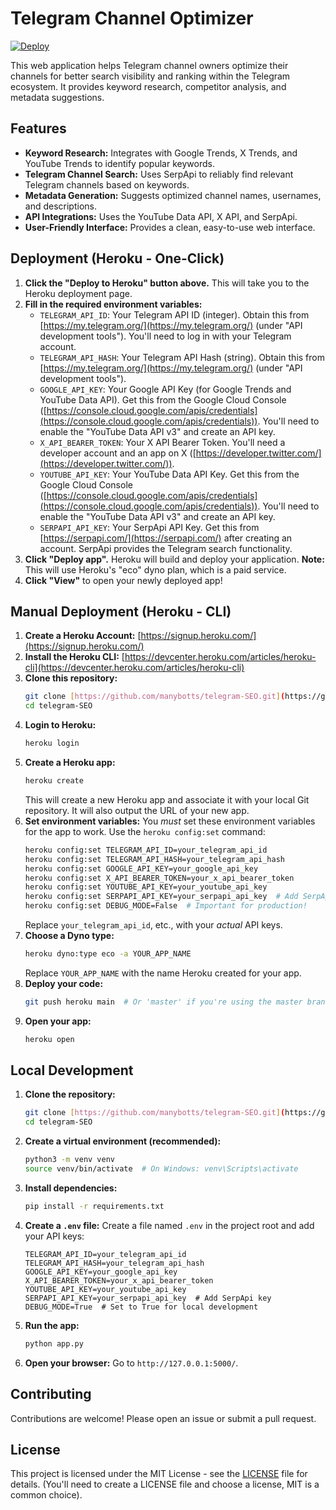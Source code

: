 # Telegram Channel Optimizer

[![Deploy](https://www.herokucdn.com/deploy/button.svg)](https://heroku.com/deploy?template=https://github.com/manybotts/telegram-SEO/tree/main)

This web application helps Telegram channel owners optimize their channels for better search visibility and ranking within the Telegram ecosystem. It provides keyword research, competitor analysis, and metadata suggestions.

## Features

*   **Keyword Research:** Integrates with Google Trends, X Trends, and YouTube Trends to identify popular keywords.
*   **Telegram Channel Search:** Uses SerpApi to reliably find relevant Telegram channels based on keywords.
*   **Metadata Generation:** Suggests optimized channel names, usernames, and descriptions.
*   **API Integrations:** Uses the YouTube Data API, X API, and SerpApi.
*   **User-Friendly Interface:** Provides a clean, easy-to-use web interface.

## Deployment (Heroku - One-Click)

1.  **Click the "Deploy to Heroku" button above.** This will take you to the Heroku deployment page.
2.  **Fill in the required environment variables:**
    *   `TELEGRAM_API_ID`: Your Telegram API ID (integer). Obtain this from [https://my.telegram.org/](https://my.telegram.org/) (under "API development tools"). You'll need to log in with your Telegram account.
    *   `TELEGRAM_API_HASH`: Your Telegram API Hash (string). Obtain this from [https://my.telegram.org/](https://my.telegram.org/) (under "API development tools").
    *   `GOOGLE_API_KEY`: Your Google API Key (for Google Trends and YouTube Data API). Get this from the Google Cloud Console ([https://console.cloud.google.com/apis/credentials](https://console.cloud.google.com/apis/credentials)). You'll need to enable the "YouTube Data API v3" and create an API key.
    *   `X_API_BEARER_TOKEN`: Your X API Bearer Token. You'll need a developer account and an app on X ([https://developer.twitter.com/](https://developer.twitter.com/)).
    *   `YOUTUBE_API_KEY`: Your YouTube Data API Key. Get this from the Google Cloud Console ([https://console.cloud.google.com/apis/credentials](https://console.cloud.google.com/apis/credentials)). You'll need to enable the "YouTube Data API v3" and create an API key.
    *   `SERPAPI_API_KEY`: Your SerpApi API Key. Get this from [https://serpapi.com/](https://serpapi.com/) after creating an account.  SerpApi provides the Telegram search functionality.
3.  **Click "Deploy app".** Heroku will build and deploy your application. **Note:** This will use Heroku's "eco" dyno plan, which is a paid service.
4.  **Click "View"** to open your newly deployed app!

## Manual Deployment (Heroku - CLI)

1.  **Create a Heroku Account:** [https://signup.heroku.com/](https://signup.heroku.com/)
2.  **Install the Heroku CLI:** [https://devcenter.heroku.com/articles/heroku-cli](https://devcenter.heroku.com/articles/heroku-cli)
3.  **Clone this repository:**
    ```bash
    git clone [https://github.com/manybotts/telegram-SEO.git](https://github.com/manybotts/telegram-SEO.git)
    cd telegram-SEO
    ```
4.  **Login to Heroku:**
    ```bash
    heroku login
    ```
5.  **Create a Heroku app:**
    ```bash
    heroku create
    ```
    This will create a new Heroku app and associate it with your local Git repository. It will also output the URL of your new app.
6.  **Set environment variables:** You *must* set these environment variables for the app to work. Use the `heroku config:set` command:
    ```bash
    heroku config:set TELEGRAM_API_ID=your_telegram_api_id
    heroku config:set TELEGRAM_API_HASH=your_telegram_api_hash
    heroku config:set GOOGLE_API_KEY=your_google_api_key
    heroku config:set X_API_BEARER_TOKEN=your_x_api_bearer_token
    heroku config:set YOUTUBE_API_KEY=your_youtube_api_key
    heroku config:set SERPAPI_API_KEY=your_serpapi_api_key  # Add SerpApi key
    heroku config:set DEBUG_MODE=False  # Important for production!
    ```
    Replace `your_telegram_api_id`, etc., with your *actual* API keys.
7.  **Choose a Dyno type:**
    ```bash
    heroku dyno:type eco -a YOUR_APP_NAME
    ```
    Replace `YOUR_APP_NAME` with the name Heroku created for your app.
8.  **Deploy your code:**
    ```bash
    git push heroku main  # Or 'master' if you're using the master branch
    ```
9.  **Open your app:**
    ```bash
    heroku open
    ```

## Local Development

1.  **Clone the repository:**
    ```bash
    git clone [https://github.com/manybotts/telegram-SEO.git](https://github.com/manybotts/telegram-SEO.git)
    cd telegram-SEO
    ```
2.  **Create a virtual environment (recommended):**
    ```bash
    python3 -m venv venv
    source venv/bin/activate  # On Windows: venv\Scripts\activate
    ```
3.  **Install dependencies:**
    ```bash
    pip install -r requirements.txt
    ```
4.  **Create a `.env` file:** Create a file named `.env` in the project root and add your API keys:

    ```
    TELEGRAM_API_ID=your_telegram_api_id
    TELEGRAM_API_HASH=your_telegram_api_hash
    GOOGLE_API_KEY=your_google_api_key
    X_API_BEARER_TOKEN=your_x_api_bearer_token
    YOUTUBE_API_KEY=your_youtube_api_key
    SERPAPI_API_KEY=your_serpapi_api_key  # Add SerpApi key
    DEBUG_MODE=True  # Set to True for local development
    ```

5.  **Run the app:**
    ```bash
    python app.py
    ```
6.  **Open your browser:** Go to `http://127.0.0.1:5000/`.

## Contributing

Contributions are welcome! Please open an issue or submit a pull request.

## License

This project is licensed under the MIT License - see the [LICENSE](LICENSE) file for details. (You'll need to create a LICENSE file and choose a license, MIT is a common choice).
